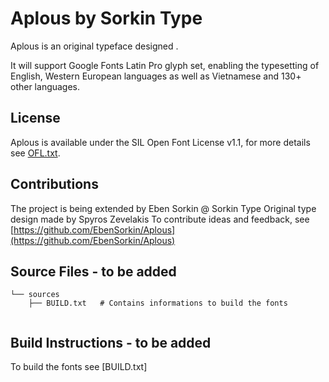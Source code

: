 Aplous by Sorkin Type
===========================

Aplous is an original typeface designed .

It will support Google Fonts Latin Pro glyph set, enabling the typesetting of English, Western European languages as well as Vietnamese and 130+ other languages.

License
-------

Aplous is available under the SIL Open Font License v1.1, for more details see [OFL.txt](OFL.txt).

Contributions
-------------

The project is being extended by Eben Sorkin @ Sorkin Type
Original type design made by Spyros Zevelakis
To contribute ideas and feedback, see [https://github.com/EbenSorkin/Aplous](https://github.com/EbenSorkin/Aplous)


Source Files - to be added
------------

```
└── sources
    ├── BUILD.txt	# Contains informations to build the fonts


```

Build Instructions - to be added
------------------

To build the fonts see [BUILD.txt]
